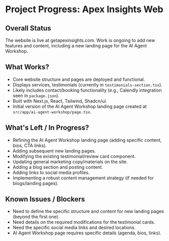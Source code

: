 # Project Progress: Apex Insights Web

## Overall Status

The website is live at getapexinsights.com. Work is ongoing to add new features and content, including a new landing page for the AI Agent Workshop.

## What Works?

*   Core website structure and pages are deployed and functional.
*   Displays services, testimonials (currently in `testimonials-section.tsx`).
*   Likely includes contact/booking functionality (e.g., Calendly integration seen in `package.json`).
*   Built with Next.js, React, Tailwind, Shadcn/ui.
*   Initial version of the AI Agent Workshop landing page created at `src/app/ai-agent-workshop/page.tsx`.

## What's Left / In Progress?

*   Refining the AI Agent Workshop landing page (adding specific content, bios, CTA links).
*   Adding subsequent new landing pages.
*   Modifying the existing testimonial/review card component.
*   Updating general marketing copy/materials on the site.
*   Adding a blog section and posting content.
*   Adding links to social media profiles.
*   Implementing a robust content management strategy (if needed for blogs/landing pages).

## Known Issues / Blockers

*   Need to define the specific structure and content for new landing pages (beyond the first one).
*   Need details on the required modifications for the testimonial cards.
*   Need the specific social media links and desired locations.
*   AI Agent Workshop page requires specific details (agenda, bios, links). 